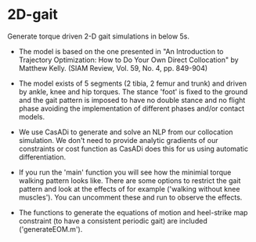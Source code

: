 # 2D-gait
Generate torque driven 2-D gait simulations in below 5s.

- The model is based on the one presented in "An Introduction to Trajectory Optimization: How to Do Your Own Direct Collocation" by Matthew Kelly. (SIAM Review, Vol. 59, No. 4, pp. 849-904)
- The model exists of 5 segments (2 tibia, 2 femur and trunk) and driven by ankle, knee and hip torques.
The stance 'foot' is fixed to the ground and the gait pattern is imposed to have no double stance and no flight phase avoiding the implementation of different phases and/or contact models.

- We use CasADi to generate and solve an NLP from our collocation simulation. We don't need to provide analytic gradients of our constraints or cost function as CasADi does this for us using automatic differentiation.

- If you run the 'main' function you will see how the minimial torque walking pattern looks like. There are some options to restrict the gait pattern and look at the effects of for example ('walking without knee muscles'). You can uncomment these and run to observe the effects.

- The functions to generate the equations of motion and heel-strike map constraint (to have a consistent periodic gait) are included ('generateEOM.m'). 

